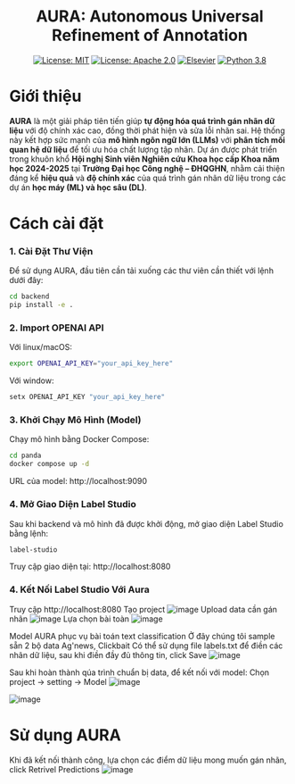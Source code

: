 <div align="center">

# AURA: Autonomous Universal Refinement of Annotation
[![License: MIT](https://img.shields.io/badge/License-MIT-green.svg)](https://opensource.org/licenses/MIT)
[![License: Apache 2.0](https://img.shields.io/badge/License-Apache%202.0-blue.svg)](https://opensource.org/licenses/Apache-2.0)
[![Elsevier](https://img.shields.io/badge/📝-Paper-red)](https://www.sciencedirect.com/science/article/abs/pii/S0167739X2500024X#:~:text=In%20this%20paper%2C%20we%20introduce%20Cola%2C%20a%20novel,comprehensive%20and%20robust%20solution%20to%20corrupted%20label%20detection.)
[![Python 3.8](https://img.shields.io/badge/python-3.8+-blue.svg)](https://www.python.org/downloads/release/python-380/) 
</div>

# Giới thiệu
**AURA** là một giải pháp tiên tiến giúp **tự động hóa quá trình gán nhãn dữ liệu** với độ chính xác cao, đồng thời phát hiện và sửa lỗi nhãn sai. Hệ thống này kết hợp sức mạnh của **mô hình ngôn ngữ lớn (LLMs)** với **phân tích mối quan hệ dữ liệu** để tối ưu hóa chất lượng tập nhãn. Dự án được phát triển trong khuôn khổ **Hội nghị Sinh viên Nghiên cứu Khoa học cấp Khoa năm học 2024-2025** tại **Trường Đại học Công nghệ – ĐHQGHN**, nhằm cải thiện đáng kể **hiệu quả** và **độ chính xác** của quá trình gán nhãn dữ liệu trong các dự án **học máy (ML) và học sâu (DL)**.

# Cách cài đặt
### 1. Cài Đặt Thư Viện
Để sử dụng AURA, đầu tiên cần tải xuống các thư viên cần thiết với lệnh dưới đây:

```bash
cd backend
pip install -e .
```
### 2. Import OPENAI API
Với linux/macOS:
```bash
export OPENAI_API_KEY="your_api_key_here"
```
Với window:
```bash
setx OPENAI_API_KEY "your_api_key_here"
```

### 3. Khởi Chạy Mô Hình (Model)
Chạy mô hình bằng Docker Compose:

```bash
cd panda
docker compose up -d
```

URL của model: http://localhost:9090

### 4. Mở Giao Diện Label Studio
Sau khi backend và mô hình đã được khởi động, mở giao diện Label Studio bằng lệnh:

```bash
label-studio
```
Truy cập giao diện tại: http://localhost:8080

### 

### 4. Kết Nối Label Studio Với Aura
Truy cập http://localhost:8080
Tạo project
![image](https://github.com/user-attachments/assets/ffe87ebd-f53a-411a-a17b-0eea92aee79e)
Upload data cần gán nhãn
![image](https://github.com/user-attachments/assets/2e1e749d-587d-4f4e-a0fa-a69e73314c03)
Lựa chọn bài toàn
![image](https://github.com/user-attachments/assets/4ad28342-b600-4be1-87fc-397043cf7327)

Model AURA phục vụ bài toán text classification
Ở đây chúng tôi sample sẵn 2 bộ data Ag'news, Clickbait 
Có thể sử dụng file labels.txt để điền các nhãn dữ liệu, sau khi điền đầy đủ thông tin, click Save
![image](https://github.com/user-attachments/assets/8e29d57b-ef37-42b7-8703-61312d00517b)

Sau khi hoàn thành qúa trình chuẩn bị data, để kết nối với model: Chọn project -> setting -> Model
![image](https://github.com/user-attachments/assets/6dcaae5e-81db-45a4-a235-8bdb3461098a)

![image](https://github.com/user-attachments/assets/7d1ae12b-4599-4899-9de0-f27eca60592e)

# Sử dụng AURA
Khi đã kết nối thành công, lựa chọn các điểm dữ liệu mong muốn gán nhãn, click Retrivel Predictions
![image](https://github.com/user-attachments/assets/ca81086c-70b4-43c2-891d-317994dbd55c)


